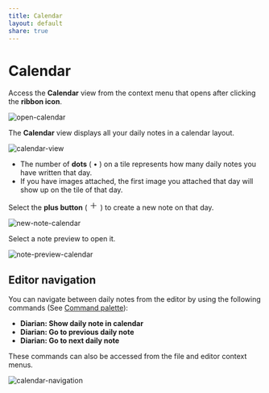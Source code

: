 ```yaml
---
title: Calendar
layout: default
share: true
---
```

# Calendar
Access the **Calendar** view from the context menu that opens after clicking the **ribbon icon**.

![open-calendar](/diarian/Attachments/open-calendar.png)

The **Calendar** view displays all your daily notes in a calendar layout.

![calendar-view](/diarian/Attachments/calendar-view.png)

- The number of **dots** ( • ) on a tile represents how many daily notes you have written that day.
- If you have images attached, the first image you attached that day will show up on the tile of that day.

Select the **plus button** ( <svg xmlns="http://www.w3.org/2000/svg" width="18" height="18" viewBox="0 0 24 24" fill="none" stroke="currentColor" stroke-width="1.5" stroke-linecap="round" stroke-linejoin="round" class="lucide lucide-plus"><path d="M5 12h14"/><path d="M12 5v14"/></svg> ) to create a new note on that day.

![new-note-calendar](/diarian/Attachments/new-note-calendar.png)

Select a note preview to open it.

![note-preview-calendar](/diarian/Attachments/note-preview-calendar.png)

## Editor navigation
You can navigate between daily notes from the editor by using the following commands (See [Command palette](https://help.obsidian.html/Plugins/Command+palette)):
- **Diarian: Show daily note in calendar**
- **Diarian: Go to previous daily note**
- **Diarian: Go to next daily note**

These commands can also be accessed from the file and editor context menus.

![calendar-navigation](/diarian/Attachments/calendar-navigation.png)
